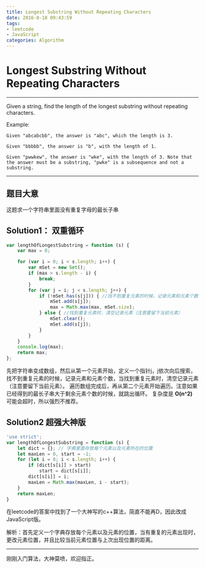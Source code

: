 ```yaml
---
title: Longest Substring Without Repeating Characters
date: 2016-8-18 09:43:59
tags: 
- leetcode
- JavaScript
categories: Algorithm
---
```

# Longest Substring Without Repeating Characters
---
Given a string, find the length of the longest substring without repeating characters.
<!-- more -->
Example:
```
Given "abcabcbb", the answer is "abc", which the length is 3.

Given "bbbbb", the answer is "b", with the length of 1.

Given "pwwkew", the answer is "wke", with the length of 3. Note that the answer must be a substring, "pwke" is a subsequence and not a substring.
```
---

## 题目大意
这题求一个字符串里面没有重复字母的最长子串

## Solution1： 双重循环
```javascript
var lengthOfLongestSubstring = function (s) {
    var max = 0;

    for (var i = 0; i < s.length; i++) {
        var mSet = new Set();
        if (max > s.length - i) {
            break;
        }
        for (var j = i; j < s.length; j++) {
            if (!mSet.has(s[j])) { //找不到重复元素的时候，记录元素和元素个数
                mSet.add(s[j]);
                max = Math.max(max, mSet.size);
            } else { //找到重复元素时，清空记录元素（注意要留下当前元素）
                mSet.clear();
                mSet.add(s[j]);
            }
        }
    }
    console.log(max);
    return max;  
};

```
先把字符串变成数组，然后从第一个元素开始，定义一个指针j，j依次向后搜索，找不到重复元素的时候，记录元素和元素个数，当找到重复元素时，清空记录元素（注意要留下当前元素）。
遍历数组完成后，再从第二个元素开始遍历。注意如果已经得到的最长子串大于剩余元素个数的时候，就跳出循环。
复杂度是 **O(n^2)**  可能会超时，所以强烈不推荐。

## Solution2 超强大神版
```javascript
'use strict';
var lengthOfLongestSubstring = function (s) {
    let dict = {}; // 字典里面存放每个元素以及元素所在的位置
    let maxLen = 0, start = -1;
    for (let i = 0; i < s.length; i++) {
        if (dict[s[i]] > start)
            start = dict[s[i]];
        dict[s[i]] = i;
        maxLen = Math.max(maxLen, i - start);
    }
    return maxLen;
}
```
在leetcode的答案中找到了一个大神写的c++算法，简直不能再D，因此改成JavaScript版。

解析：首先定义一个字典存放每个元素以及元素的位置，当有重复的元素出现时，更改元素位置，并且比较当前元素位置与上次出现位置的距离。

---
刚刚入门算法，大神莫喷，欢迎指正。
